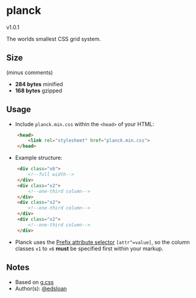 # planck

v1.0.1

The worlds smallest CSS grid system.

## Size

(minus comments)
- **284 bytes** minified 
- **168 bytes** gzipped

## Usage

- Include `planck.min.css` within the `<head>` of your HTML:
	
```html
	<head>
		<link rel="stylesheet" href="planck.min.css">
	</head>
```

- Example structure:

```html
	<div class="x6">
		<!--full width-->
	</div>
	<div class="x2">
		<!--one-third column-->
	</div>
	<div class="x2">
		<!--one-third column-->
	</div>
	<div class="x2">
		<!--one-third column-->
	</div>
```

- Planck uses the [Prefix attribute selector](https://developer.mozilla.org/en-US/docs/Web/CSS/Attribute_selectors) `[attr^=value]`, so the column classes `x1` to `x6` **must** be specified first within your markup.

## Notes

- Based on [g.css](https://github.com/edsloan/g.css)
- Author(s): [@edsloan](https://twitter.com/edsloandev)